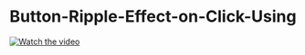 # Button-Ripple-Effect-on-Click-Using

[![Watch the video](https://user-images.githubusercontent.com/66250856/106811691-fc48d780-666e-11eb-80a9-f4b0a39af0f6.png)](https://user-images.githubusercontent.com/66250856/106809431-f43b6880-666b-11eb-9b71-ceefd6e9588f.mp4)
